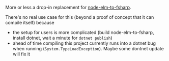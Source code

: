 More or less a drop-in replacement for [node-elm-to-fsharp](https://github.com/lue-bird/elm-syntax-to-fsharp/tree/main/node-elm-to-fsharp).

There's no real use case for this (beyond a proof of concept that it can compile itself) because
- the setup for users is more complicated (build node-elm-to-fsharp, install dotnet, wait a minute for `dotnet publish`)
- ahead of time compiling this project currently runs into a dotnet bug when running (`System.TypeLoadException`). Maybe some dontnet update will fix it
